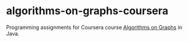 # algorithms-on-graphs-coursera
Programming assignments for Coursera course [Algorithms on Graphs](https://www.coursera.org/learn/algorithms-on-graphs)
in Java.

